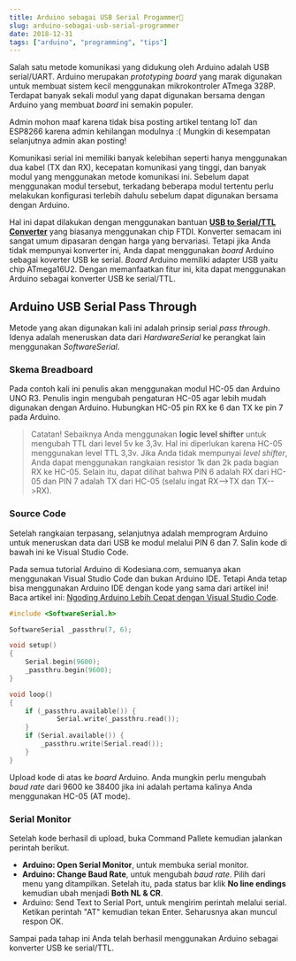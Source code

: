 ```yaml
---
title: Arduino sebagai USB Serial Progammer🔌
slug: arduino-sebagai-usb-serial-programmer
date: 2018-12-31
tags: ["arduino", "programming", "tips"]
---
```


Salah satu metode komunikasi yang didukung oleh Arduino adalah USB serial/UART.
Arduino merupakan _prototyping board_ yang marak digunakan untuk membuat sistem
kecil menggunakan mikrokontroler ATmega 328P. Terdapat banyak sekali modul yang
dapat digunakan bersama dengan Arduino yang membuat _board_ ini semakin populer.

Admin mohon maaf karena tidak bisa posting artikel tentang IoT dan ESP8266
karena admin kehilangan modulnya :( Mungkin di kesempatan selanjutnya admin akan
posting!

Komunikasi serial ini memiliki banyak kelebihan seperti hanya menggunakan dua
kabel (TX dan RX), kecepatan komunikasi yang tinggi, dan banyak modul yang
menggunakan metode komunikasi ini. Sebelum dapat menggunakan modul tersebut,
terkadang beberapa modul tertentu perlu melakukan konfigurasi terlebih dahulu
sebelum dapat digunakan bersama dengan Arduino.

Hal ini dapat dilakukan dengan menggunakan bantuan **[USB to Serial/TTL
Converter](https://www.sparkfun.com/products/11736)** yang biasanya menggunakan
chip FTDI. Konverter semacam ini sangat umum dipasaran dengan harga yang
bervariasi. Tetapi jika Anda tidak mempunyai konverter ini, Anda dapat
menggunakan _board_ Arduino sebagai koverter USB ke serial. _Board_ Arduino
memiliki adapter USB yaitu chip ATmega16U2. Dengan memanfaatkan fitur ini, kita
dapat menggunakan Arduino sebagai konverter USB ke serial/TTL.

## Arduino USB Serial Pass Through

Metode yang akan digunakan kali ini adalah prinsip serial _pass through_. Idenya
adalah meneruskan data dari _HardwareSerial_ ke perangkat lain menggunakan
_SoftwareSerial_.

### Skema Breadboard

Pada contoh kali ini penulis akan menggunakan modul HC-05 dan Arduino UNO R3.
Penulis ingin mengubah pengaturan HC-05 agar lebih mudah digunakan dengan
Arduino. Hubungkan HC-05 pin RX ke 6 dan TX ke pin 7 pada Arduino.

> Catatan! Sebaiknya Anda menggunakan **logic level shifter** untuk mengubah TTL
> dari level 5v ke 3,3v. Hal ini diperlukan karena HC-05 menggunakan level TTL
> 3,3v. Jika Anda tidak mempunyai _level shifter_, Anda dapat menggunakan
> rangkaian resistor 1k dan 2k pada bagian RX ke HC-05. Selain itu, dapat
> dilihat bahwa PIN 6 adalah RX dari HC-05 dan PIN 7 adalah TX dari HC-05
> (selalu ingat RX-->TX dan TX-->RX).

### Source Code

Setelah rangkaian terpasang, selanjutnya adalah memprogram Arduino untuk
meneruskan data dari USB ke modul melalui PIN 6 dan 7. Salin kode di bawah ini
ke Visual Studio Code.

Pada semua tutorial Arduino di Kodesiana.com, semuanya akan menggunakan Visual
Studio Code dan bukan Arduino IDE. Tetapi Anda tetap bisa menggunakan Arduino
IDE dengan kode yang sama dari artikel ini! Baca artikel ini: [Ngoding Arduino
Lebih Cepat dengan Visual Studio
Code](https://kodesiana.com/post/ngoding-arduino-lebih-cepat-dengan-visual-studio-code/).

```cpp
#include <SoftwareSerial.h>

SoftwareSerial _passthru(7, 6);

void setup()
{
    Serial.begin(9600);
    _passthru.begin(9600);
}

void loop()
{
    if (_passthru.available()) {
            Serial.write(_passthru.read());
    }
    if (Serial.available()) {
        _passthru.write(Serial.read());
    }
}
```

Upload kode di atas ke _board_ Arduino. Anda mungkin perlu mengubah _baud rate_
dari 9600 ke 38400 jika ini adalah pertama kalinya Anda menggunakan HC-05 (AT
mode).

### Serial Monitor

Setelah kode berhasil di upload, buka Command Pallete kemudian jalankan perintah
berikut.

- **Arduino: Open Serial Monitor**, untuk membuka serial monitor.
- **Arduino: Change Baud Rate**, untuk mengubah _baud rate_. Pilih dari menu
  yang ditampilkan. Setelah itu, pada status bar klik **No line endings**
  kemudian ubah menjadi **Both NL & CR**.
- Arduino: Send Text to Serial Port, untuk mengirim perintah melalui serial.
  Ketikan perintah "AT" kemudian tekan Enter. Seharusnya akan muncul respon OK.

Sampai pada tahap ini Anda telah berhasil menggunakan Arduino sebagai konverter
USB ke serial/TTL.
